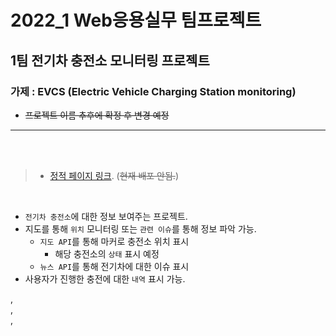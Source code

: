 # 2022_1 Web응용실무 팀프로젝트

## 1팀 전기차 충전소 모니터링 프로젝트

### 가제 : EVCS (Electric Vehicle Charging Station monitoring)

- ~~프로젝트 이름 추후에 확정 후 변경 예정~~

---

&nbsp;  
&nbsp;

> - [정적 페이지 링크](https://github.com/l0u0h0).
>   (~~현재 배포 안됨.~~)

&nbsp;

- `전기차 충전소`에 대한 정보 보여주는 프로젝트.
- 지도를 통해 `위치` 모니터링 또는 `관련 이슈`를 통해 정보 파악 가능.
  - `지도 API`를 통해 마커로 충전소 위치 표시
    - 해당 충전소의 `상태` 표시 예정
  - `뉴스 API`를 통해 전기차에 대한 이슈 표시
- 사용자가 진행한 충전에 대한 `내역` 표시 가능.

,  
,  
,
